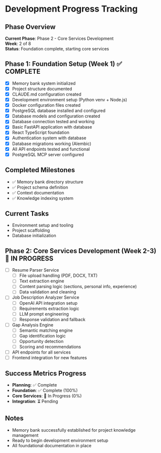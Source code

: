 # Development Progress Tracking

## Phase Overview
**Current Phase**: Phase 2 - Core Services Development  
**Week**: 2 of 8  
**Status**: Foundation complete, starting core services  

## Phase 1: Foundation Setup (Week 1) ✅ COMPLETE
- [x] Memory bank system initialized
- [x] Project structure documented  
- [x] CLAUDE.md configuration created
- [x] Development environment setup (Python venv + Node.js)
- [x] Docker configuration files created
- [x] PostgreSQL database installed and configured
- [x] Database models and configuration created
- [x] Database connection tested and working
- [x] Basic FastAPI application with database
- [x] React TypeScript foundation
- [x] Authentication system with database
- [x] Database migrations working (Alembic)
- [x] All API endpoints tested and functional
- [x] PostgreSQL MCP server configured

## Completed Milestones
- ✅ Memory bank directory structure
- ✅ Project schema definition
- ✅ Context documentation
- ✅ Knowledge indexing system

## Current Tasks
- Environment setup and tooling
- Project scaffolding
- Database initialization

## Phase 2: Core Services Development (Week 2-3) 🔄 IN PROGRESS
- [ ] Resume Parser Service
  - [ ] File upload handling (PDF, DOCX, TXT)
  - [ ] Text extraction engine
  - [ ] Content parsing logic (sections, personal info, experience)
  - [ ] Data validation and cleaning
- [ ] Job Description Analyzer Service  
  - [ ] OpenAI API integration setup
  - [ ] Requirements extraction logic
  - [ ] LLM prompt engineering
  - [ ] Response validation and fallback
- [ ] Gap Analysis Engine
  - [ ] Semantic matching engine
  - [ ] Gap identification logic
  - [ ] Opportunity detection
  - [ ] Scoring and recommendations
- [ ] API endpoints for all services
- [ ] Frontend integration for new features

## Success Metrics Progress
- **Planning**: ✅ Complete
- **Foundation**: ✅ Complete (100%)
- **Core Services**: 🔄 In Progress (0%)
- **Integration**: ⏳ Pending

## Notes
- Memory bank successfully established for project knowledge management
- Ready to begin development environment setup
- All foundational documentation in place